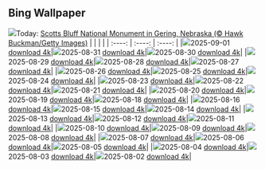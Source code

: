 ## Bing Wallpaper
![](./wallpaper/2025-09-01.jpg)Today: [Scotts Bluff National Monument in Gering, Nebraska (© Hawk Buckman/Getty Images)](./wallpaper/2025-09-01.jpg)
|      |      |      |
| :----: | :----: | :----: |
|![](./wallpaper/2025-09-01_sm.jpg)2025-09-01 [download 4k](./wallpaper/2025-09-01.jpg)|![](./wallpaper/2025-08-31_sm.jpg)2025-08-31 [download 4k](./wallpaper/2025-08-31.jpg)|![](./wallpaper/2025-08-30_sm.jpg)2025-08-30 [download 4k](./wallpaper/2025-08-30.jpg)|
|![](./wallpaper/2025-08-29_sm.jpg)2025-08-29 [download 4k](./wallpaper/2025-08-29.jpg)|![](./wallpaper/2025-08-28_sm.jpg)2025-08-28 [download 4k](./wallpaper/2025-08-28.jpg)|![](./wallpaper/2025-08-27_sm.jpg)2025-08-27 [download 4k](./wallpaper/2025-08-27.jpg)|
|![](./wallpaper/2025-08-26_sm.jpg)2025-08-26 [download 4k](./wallpaper/2025-08-26.jpg)|![](./wallpaper/2025-08-25_sm.jpg)2025-08-25 [download 4k](./wallpaper/2025-08-25.jpg)|![](./wallpaper/2025-08-24_sm.jpg)2025-08-24 [download 4k](./wallpaper/2025-08-24.jpg)|
|![](./wallpaper/2025-08-23_sm.jpg)2025-08-23 [download 4k](./wallpaper/2025-08-23.jpg)|![](./wallpaper/2025-08-22_sm.jpg)2025-08-22 [download 4k](./wallpaper/2025-08-22.jpg)|![](./wallpaper/2025-08-21_sm.jpg)2025-08-21 [download 4k](./wallpaper/2025-08-21.jpg)|
|![](./wallpaper/2025-08-20_sm.jpg)2025-08-20 [download 4k](./wallpaper/2025-08-20.jpg)|![](./wallpaper/2025-08-19_sm.jpg)2025-08-19 [download 4k](./wallpaper/2025-08-19.jpg)|![](./wallpaper/2025-08-18_sm.jpg)2025-08-18 [download 4k](./wallpaper/2025-08-18.jpg)|
|![](./wallpaper/2025-08-16_sm.jpg)2025-08-16 [download 4k](./wallpaper/2025-08-16.jpg)|![](./wallpaper/2025-08-15_sm.jpg)2025-08-15 [download 4k](./wallpaper/2025-08-15.jpg)|![](./wallpaper/2025-08-14_sm.jpg)2025-08-14 [download 4k](./wallpaper/2025-08-14.jpg)|
|![](./wallpaper/2025-08-13_sm.jpg)2025-08-13 [download 4k](./wallpaper/2025-08-13.jpg)|![](./wallpaper/2025-08-12_sm.jpg)2025-08-12 [download 4k](./wallpaper/2025-08-12.jpg)|![](./wallpaper/2025-08-11_sm.jpg)2025-08-11 [download 4k](./wallpaper/2025-08-11.jpg)|
|![](./wallpaper/2025-08-10_sm.jpg)2025-08-10 [download 4k](./wallpaper/2025-08-10.jpg)|![](./wallpaper/2025-08-09_sm.jpg)2025-08-09 [download 4k](./wallpaper/2025-08-09.jpg)|![](./wallpaper/2025-08-08_sm.jpg)2025-08-08 [download 4k](./wallpaper/2025-08-08.jpg)|
|![](./wallpaper/2025-08-07_sm.jpg)2025-08-07 [download 4k](./wallpaper/2025-08-07.jpg)|![](./wallpaper/2025-08-06_sm.jpg)2025-08-06 [download 4k](./wallpaper/2025-08-06.jpg)|![](./wallpaper/2025-08-05_sm.jpg)2025-08-05 [download 4k](./wallpaper/2025-08-05.jpg)|
|![](./wallpaper/2025-08-04_sm.jpg)2025-08-04 [download 4k](./wallpaper/2025-08-04.jpg)|![](./wallpaper/2025-08-03_sm.jpg)2025-08-03 [download 4k](./wallpaper/2025-08-03.jpg)|![](./wallpaper/2025-08-02_sm.jpg)2025-08-02 [download 4k](./wallpaper/2025-08-02.jpg)|
